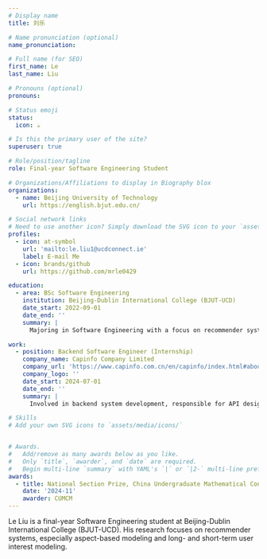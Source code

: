 ```yaml
---
# Display name
title: 刘乐

# Name pronunciation (optional)
name_pronunciation: 

# Full name (for SEO)
first_name: Le
last_name: Liu

# Pronouns (optional)
pronouns: 

# Status emoji
status:
  icon: ☕️

# Is this the primary user of the site?
superuser: true

# Role/position/tagline
role: Final-year Software Engineering Student

# Organizations/Affiliations to display in Biography blox
organizations:
  - name: Beijing University of Technology
    url: https://english.bjut.edu.cn/

# Social network links
# Need to use another icon? Simply download the SVG icon to your `assets/media/icons/` folder.
profiles:
  - icon: at-symbol
    url: 'mailto:le.liu1@ucdconnect.ie'
    label: E-mail Me
  - icon: brands/github
    url: https://github.com/mrle0429

education:
  - area: BSc Software Engineering
    institution: Beijing-Dublin International College (BJUT-UCD)
    date_start: 2022-09-01
    date_end: ''
    summary: |
      Majoring in Software Engineering with a focus on recommender systems, machine learning, and backend development technologies.

work:
  - position: Backend Software Engineer (Internship)
    company_name: Capinfo Company Limited
    company_url: 'https://www.capinfo.com.cn/en/capinfo/index.html#about-con-1'
    company_logo: ''
    date_start: 2024-07-01
    date_end: ''
    summary: |
      Involved in backend system development, responsible for API design and implementation, database optimization, and other related work.

# Skills
# Add your own SVG icons to `assets/media/icons/`


# Awards.
#   Add/remove as many awards below as you like.
#   Only `title`, `awarder`, and `date` are required.
#   Begin multi-line `summary` with YAML's `|` or `|2-` multi-line prefix and indent 2 spaces below.
awards:
  - title: National Section Prize, China Undergraduate Mathematical Contest in Modeling(CUMCM)
    date: '2024-11'
    awarder: CUMCM
---
```


Le Liu is a final-year Software Engineering student at Beijing-Dublin International College (BJUT-UCD). His research focuses on recommender systems, especially aspect-based modeling and long- and short-term user interest modeling.

